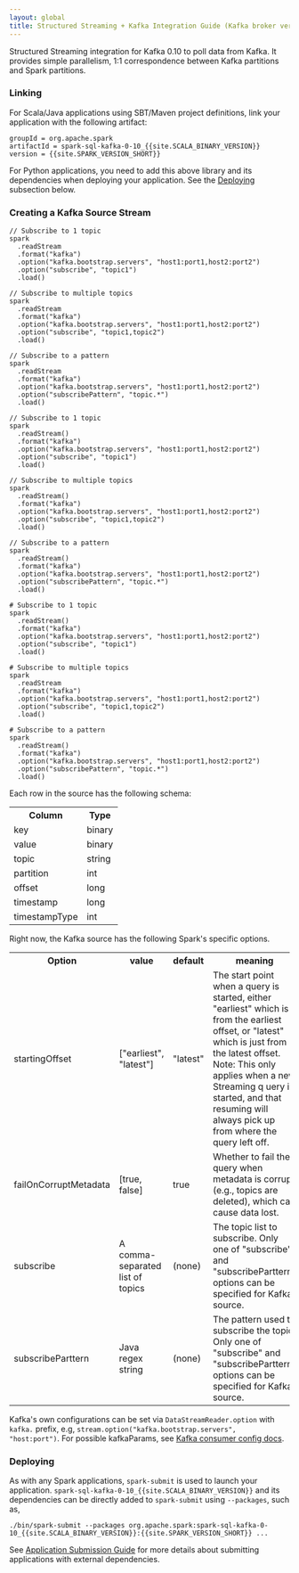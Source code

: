 ```yaml
---
layout: global
title: Structured Streaming + Kafka Integration Guide (Kafka broker version 0.10.0 or higher)
---
```


Structured Streaming integration for Kafka 0.10 to poll data from Kafka. It provides simple parallelism,
1:1 correspondence between Kafka partitions and Spark partitions.

### Linking
For Scala/Java applications using SBT/Maven project definitions, link your application with the following artifact:

    groupId = org.apache.spark
    artifactId = spark-sql-kafka-0-10_{{site.SCALA_BINARY_VERSION}}
    version = {{site.SPARK_VERSION_SHORT}}

For Python applications, you need to add this above library and its dependencies when deploying your
application. See the [Deploying](#deploying) subsection below.

### Creating a Kafka Source Stream

<div class="codetabs">
<div data-lang="scala" markdown="1">

    // Subscribe to 1 topic
    spark
      .readStream
      .format("kafka")
      .option("kafka.bootstrap.servers", "host1:port1,host2:port2")
      .option("subscribe", "topic1")
      .load()

    // Subscribe to multiple topics
    spark
      .readStream
      .format("kafka")
      .option("kafka.bootstrap.servers", "host1:port1,host2:port2")
      .option("subscribe", "topic1,topic2")
      .load()

    // Subscribe to a pattern
    spark
      .readStream
      .format("kafka")
      .option("kafka.bootstrap.servers", "host1:port1,host2:port2")
      .option("subscribePattern", "topic.*")
      .load()

</div>
<div data-lang="java" markdown="1">

    // Subscribe to 1 topic
    spark
      .readStream()
      .format("kafka")
      .option("kafka.bootstrap.servers", "host1:port1,host2:port2")
      .option("subscribe", "topic1")
      .load()

    // Subscribe to multiple topics
    spark
      .readStream()
      .format("kafka")
      .option("kafka.bootstrap.servers", "host1:port1,host2:port2")
      .option("subscribe", "topic1,topic2")
      .load()

    // Subscribe to a pattern
    spark
      .readStream()
      .format("kafka")
      .option("kafka.bootstrap.servers", "host1:port1,host2:port2")
      .option("subscribePattern", "topic.*")
      .load()

</div>
<div data-lang="python" markdown="1">

    # Subscribe to 1 topic
    spark
      .readStream()
      .format("kafka")
      .option("kafka.bootstrap.servers", "host1:port1,host2:port2")
      .option("subscribe", "topic1")
      .load()

    # Subscribe to multiple topics
    spark
      .readStream
      .format("kafka")
      .option("kafka.bootstrap.servers", "host1:port1,host2:port2")
      .option("subscribe", "topic1,topic2")
      .load()

    # Subscribe to a pattern
    spark
      .readStream()
      .format("kafka")
      .option("kafka.bootstrap.servers", "host1:port1,host2:port2")
      .option("subscribePattern", "topic.*")
      .load()

</div>
</div>

Each row in the source has the following schema:
<table class="table">
<tr><th>Column</th><th>Type</th></tr>
<tr>
  <td>key</td>
  <td>binary</td>
</tr>
<tr>
  <td>value</td>
  <td>binary</td>
</tr>
<tr>
  <td>topic</td>
  <td>string</td>
</tr>
<tr>
  <td>partition</td>
  <td>int</td>
</tr>
<tr>
  <td>offset</td>
  <td>long</td>
</tr>
<tr>
  <td>timestamp</td>
  <td>long</td>
</tr>
<tr>
  <td>timestampType</td>
  <td>int</td>
</tr>
</table>

Right now, the Kafka source has the following Spark's specific options.

<table class="table">
<tr><th>Option</th><th>value</th><th>default</th><th>meaning</th></tr>
<tr>
  <td>startingOffset</td>
  <td>["earliest", "latest"]</td>
  <td>"latest"</td>
  <td>The start point when a query is started, either "earliest" which is from the earliest offset, 
  or "latest" which is just from the latest offset. Note: This only applies when a new Streaming q
  uery is started, and that resuming will always pick up from where the query left off.</td>
</tr>
<tr>
  <td>failOnCorruptMetadata</td>
  <td>[true, false]</td>
  <td>true</td>
  <td>Whether to fail the query when metadata is corrupt (e.g., topics are deleted), which can cause
   data lost.</td>
</tr>
<tr>
  <td>subscribe</td>
  <td>A comma-separated list of topics</td>
  <td>(none)</td>
  <td>The topic list to subscribe. Only one of "subscribe" and "subscribeParttern" options can be 
  specified for Kafka source.</td>
</tr>
<tr>
  <td>subscribeParttern</td>
  <td>Java regex string</td>
  <td>(none)</td>
  <td>The pattern used to subscribe the topic. Only one of "subscribe" and "subscribeParttern" 
  options can be specified for Kafka source.</td>
</tr>
</table>

Kafka's own configurations can be set via `DataStreamReader.option` with `kafka.` prefix, e.g, 
`stream.option("kafka.bootstrap.servers", "host:port")`. For possible kafkaParams, see 
[Kafka consumer config docs](http://kafka.apache.org/documentation.html#newconsumerconfigs).

### Deploying

As with any Spark applications, `spark-submit` is used to launch your application. `spark-sql-kafka-0-10_{{site.SCALA_BINARY_VERSION}}`
and its dependencies can be directly added to `spark-submit` using `--packages`, such as,

    ./bin/spark-submit --packages org.apache.spark:spark-sql-kafka-0-10_{{site.SCALA_BINARY_VERSION}}:{{site.SPARK_VERSION_SHORT}} ...

See [Application Submission Guide](submitting-applications.html) for more details about submitting
applications with external dependencies.
